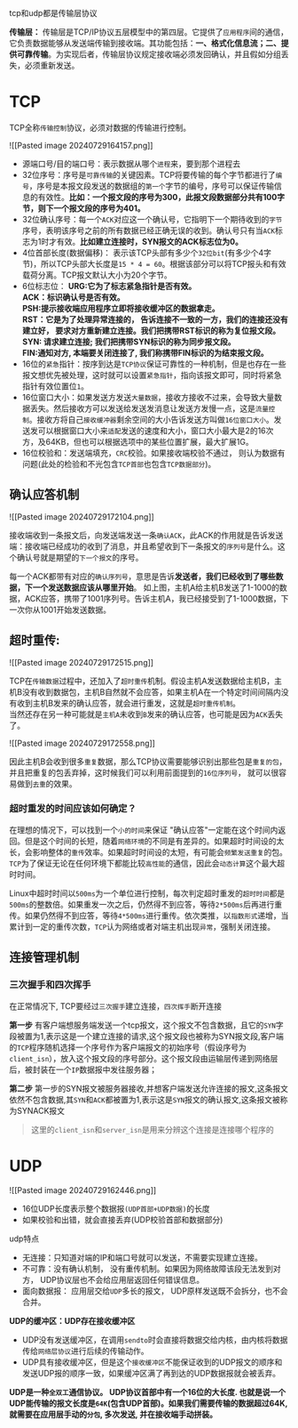 tcp和udp都是传输层协议

**传输层：** 传输层是TCP/IP协议五层模型中的第四层。它提供了`应用程序`间的通信，它负责数据能够从发送端传输到接收端。其功能包括：**一、格式化信息流；二、提供可靠传输**。为实现后者，传输层协议规定接收端必须发回确认，并且假如分组丢失，必须重新发送。

# TCP

TCP全称`传输控制`协议，必须对数据的传输进行控制。

![[Pasted image 20240729164157.png]]

- 源端口号/目的端口号：表示数据从哪个`进程`来，要到那个进程去
- 32位序号：序号是`可靠传输`的关键因素。TCP将要传输的每个字节都进行了`编号`，序号是本报文段发送的数据组的`第一个`字节的编号，序号可以保证传输信息的有效性。**比如：一个报文段的序号为300，此报文段数据部分共有100字节，则下一个报文段的序号为401。**
- 32位确认序号：每一个`ACK`对应这一个确认号，它指明下一个期待收到的`字节`序号，表明该序号之前的所有数据已经正确无误的收到。确认号只有当`ACK`标志为1时才有效。**比如建立连接时，SYN报文的ACK标志位为0。**
- 4位首部长度(数据偏移)： 表示该TCP头部有多少个`32位bit`(有多少个4字节)，所以TCP头部大长度是`15 * 4 = 60`。根据该部分可以将TCP报头和有效载荷分离。TCP报文默认大小为20个字节。
- 6位标志位：
    **URG:它为了标志紧急指针是否有效。**  
    **ACK：标识确认号是否有效。**  
    **PSH:提示接收端应用程序立即将接收缓冲区的数据拿走。**  
    **RST：它是为了处理异常连接的， 告诉连接不一致的一方，我们的连接还没有建立好， 要求对方重新建立连接。我们把携带RST标识的称为复位报文段。**  
    **SYN: 请求建立连接; 我们把携带SYN标识的称为同步报文段。**  
    **FIN:通知对方, 本端要关闭连接了, 我们称携带FIN标识的为结束报文段。**
- 16位的`紧急`指针：按序到达是`TCP协议`保证可靠性的一种机制，但是也存在一些报文想优先被处理，这时就可以设置`紧急指针`，指向该报文即可，同时将紧急指针有效位置位`1`。
- 16位窗口大小：如果发送方发送`大量数据`，接收方接收不过来，会导致大量数据丢失。然后接收方可以发送给发送发消息让发送方发慢一点，这是`流量控制`。接收方将自己`接收缓冲器`剩余空间的大小告诉发送方叫做`16位窗口大小`。发送发可以根据窗口大小来`适配`发送的速度和大小，窗口大小最大是2的16次方，及64KB，但也可以根据选项中的某些位置扩展，最大扩展1G。
- 16位校验和：发送端填充，`CRC`校验。如果接收端校验不通过， 则认为数据有问题(此处的检验和不光包含`TCP首部`也包含`TCP数据部分`)。

## 确认应答机制

![[Pasted image 20240729172104.png]]

接收端收到一条报文后，向发送端发送一条`确认ACK`，此ACK的作用就是告诉发送端：接收端已经成功的收到了消息，并且希望收到下一条报文的`序列号`是什么。这个确认号就是期望的`下一个报文`的序号。

每一个ACK都带有对应的`确认序列号`，意思是告诉**发送者，我们已经收到了哪些数据，下一个发送数据应该从哪里开始**。 如上图，主机A给主机B发送了1-1000的数据，ACK应答，携带了1001序列号。告诉主机A，我已经接受到了1-1000数据，下一次你从1001开始发送数据。

## **超时重传:**

![[Pasted image 20240729172515.png]]

TCP在`传输数据`过程中，还加入了`超时重传`机制。假设主机A发送数据给主机B，主机B没有收到数据包，主机B自然就不会应答，如果主机A在一个特定时间间隔内没有收到主机B发来的确认应答，就会进行重发，这就是`超时重传机制`。  
当然还存在另一种可能就是`主机A`未收到`B`发来的确认应答，也可能是因为`ACK`丢失了。

![[Pasted image 20240729172558.png]]

因此主机B会收到很多`重复`数据，那么TCP协议需要能够识别出那些包是`重复的包`， 并且把重复的包丢弃掉，这时候我们可以利用前面提到的`16位序列号`， 就可以很容易做到`去重`的效果。

### **超时重发的时间应该如何确定？**  
在理想的情况下，可以找到一个`小的时间`来保证 "确认应答"一定能在这个时间内返回。但是这个时间的长短，随着`网络环境`的不同是有差异的。如果超时时间设的太长，会影响整体的`重传`效率。如果超时时间设的太短，有可能会`频繁发送重复`的包。`TCP`为了保证无论在任何环境下都能比较`高性能`的通信，因此会`动态计算`这个最大超时时间。

Linux中超时时间以`500ms`为一个单位进行控制，每次判定超时重发的`超时时间`都是`500ms`的整数倍。如果重发一次之后，仍然得不到应答，等待`2*500ms`后再进行重传。如果仍然得不到应答，等待`4*500ms`进行重传。依次类推，以`指数形式`递增，当累计到一定的重传次数，`TCP`认为网络或者对端主机出现`异常`，强制关闭连接。

## 连接管理机制

### 三次握手和四次挥手

在正常情况下, TCP要经过`三次握手`建立连接，`四次挥手`断开连接

**第一步** 有客户端想服务端发送一个tcp报文，这个报文不包含数据，且它的`SYN`字段被置为1,表示这是一个建立连接的请求,这个报文段也被称为SYN报文段,客户端的`TCP`程序随机选择一个序号作为客户端报文的初始序号（假设序号为`client_isn`），放入这个报文段的序号部分。这个报文段由运输层传递到网络层后，被封装在一个`IP`数据报中发往服务器；

**第二步** 第一步的SYN报文被服务器接收,并想客户端发送允许连接的报文,这条报文依然不包含数据,其`SYN`和`ACK`都被置为1,表示这是`SYN`报文的确认报文,这条报文被称为SYNACK报文

> 这里的`client_isn`和`server_isn`是用来分辨这个连接是连接哪个程序的

# UDP

![[Pasted image 20240729162446.png]]

- 16位UDP长度表示整个数据报`(UDP首部+UDP数据)`的长度
- 如果校验和出错，就会直接丢弃(UDP校验首部和数据部分)

udp特点

- 无连接：只知道对端的IP和端口号就可以发送，不需要实现建立连接。
- 不可靠：没有确认机制， 没有重传机制。如果因为网络故障该段无法发到对方， UDP协议层也不会给应用层返回任何错误信息。
- 面向数据报： 应用层交给`UDP`多长的报文， UDP原样发送既不会拆分，也不会合并。

**UDP的缓冲区：UDP存在接收缓冲区**

- UDP没有发送缓冲区，在调用`sendto`时会直接将数据交给内核，由内核将数据传给`网络层协议`进行后续的传输动作。
- UDP具有接收缓冲区，但是这个`接收缓冲区`不能保证收到的UDP报文的顺序和发送UDP报的顺序一致，如果缓冲区满了再到达的UDP数据报就会被丢弃。

**UDP是一种`全双工`通信协议。 UDP协议首部中有一个16位的大长度. 也就是说一个UDP能传输的报文长度是`64K`(包含UDP首部)。如果我们需要传输的数据超过64K, 就需要在应用层手动的`分包`, 多次发送, 并在接收端手动拼装。**